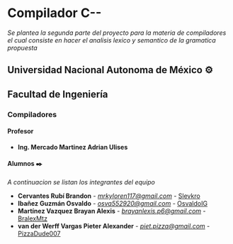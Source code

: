 # Compilador C--

_Se plantea la segunda parte del proyecto para la materia de compiladores el cual consiste en hacer el analisis lexico y semantico de la gramatica propuesta_

## Universidad Nacional Autonoma de México ⚙️

## Facultad de Ingeniería

### Compiladores
#### Profesor
* **Ing. Mercado Martinez Adrian Ulises** 

#### Alumnos ✒️

_A continuacion se listan los integrantes del equipo_

* **Cervantes Rubí Brandon** - *mrkyloren117@gmail.com* - [Slevkro](https://github.com/Slevkro)
* **Ibañez Guzmán Osvaldo** - *osva552920@gmail.com* - [OsvaldoIG](https://github.com/OsvaldoIG)
* **Martínez Vazquez Brayan Alexis** - *brayanlexis.p6@gmail.com* - [BralexMtz](https://github.com/BralexMtz)
* **van der Werff Vargas Pieter Alexander** - *piet.pizza@gmail.com* - [PizzaDude007](https://github.com/PizzaDude007)
